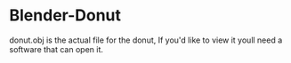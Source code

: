 # Blender-Donut
donut.obj is the actual file for the donut,  If you'd like to view it youll need a software that can open it.
